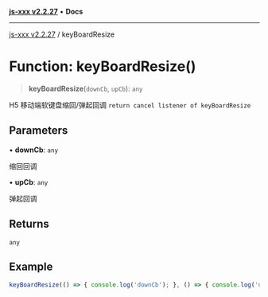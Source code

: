 [**js-xxx v2.2.27**](../README.md) • **Docs**

***

[js-xxx v2.2.27](../README.md) / keyBoardResize

# Function: keyBoardResize()

> **keyBoardResize**(`downCb`, `upCb`): `any`

H5 移动端软键盘缩回/弹起回调
`return cancel listener of keyBoardResize`

## Parameters

• **downCb**: `any`

缩回回调

• **upCb**: `any`

弹起回调

## Returns

`any`

## Example

```ts
keyBoardResize(() => { console.log('downCb'); }, () => { console.log('upCb'); }); /// do something
```
